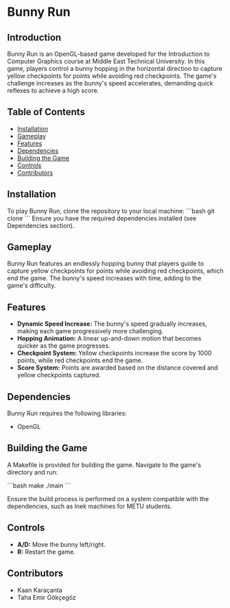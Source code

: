 # Bunny Run

## Introduction

Bunny Run is an OpenGL-based game developed for the Introduction to Computer Graphics course at Middle East Technical University. In this game, players control a bunny hopping in the horizontal direction to capture yellow checkpoints for points while avoiding red checkpoints. The game's challenge increases as the bunny's speed accelerates, demanding quick reflexes to achieve a high score.

## Table of Contents

- [Installation](#installation)
- [Gameplay](#gameplay)
- [Features](#features)
- [Dependencies](#dependencies)
- [Building the Game](#building-the-game)
- [Controls](#controls)
- [Contributors](#contributors)

## Installation

To play Bunny Run, clone the repository to your local machine:
\```bash
git clone <repository-url>
\```
Ensure you have the required dependencies installed (see Dependencies section).

## Gameplay

Bunny Run features an endlessly hopping bunny that players guide to capture yellow checkpoints for points while avoiding red checkpoints, which end the game. The bunny's speed increases with time, adding to the game's difficulty.

## Features

- **Dynamic Speed Increase:** The bunny's speed gradually increases, making each game progressively more challenging.
- **Hopping Animation:** A linear up-and-down motion that becomes quicker as the game progresses.
- **Checkpoint System:** Yellow checkpoints increase the score by 1000 points, while red checkpoints end the game.
- **Score System:** Points are awarded based on the distance covered and yellow checkpoints captured.

## Dependencies

Bunny Run requires the following libraries:
- OpenGL

## Building the Game

A Makefile is provided for building the game. Navigate to the game's directory and run:

\```bash
make
./main
\```

Ensure the build process is performed on a system compatible with the dependencies, such as Inek machines for METU students.

## Controls

- **A/D:** Move the bunny left/right.
- **R:** Restart the game.

## Contributors

- Kaan Karaçanta
- Taha Emir Gökçegöz

